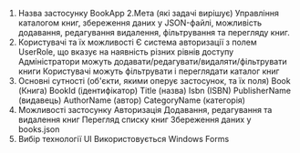 ﻿1. Назва застосунку
BookApp
2.Мета (які задачі вирішує)
Управління каталогом книг, збереження даних у JSON-файлі, можливість додавання, редагування видалення, фільтрування та перегляду книг.
3. Користувачі та їх можливості
Є система авторизації з полем UserRole, що вказує на наявність різних рівнів доступу
Адміністратори можуть додавати/редагувати/видаляти/фільтрувати книги
Користувачі можуть фільтрувати і переглядати каталог книг
4. Основні сутності (об'єкти, якими оперує застосунок, та їх поля)
Book (Книга)
BookId (ідентифікатор)
Title (назва)
Isbn (ISBN)
PublisherName (видавець)
AuthorName (автор)
CategoryName (категорія)
5. Можливості застосунку
Авторизація
Додавання, редагування та видалення книг
Перегляд списку книг
Збереження даних у books.json
6. Вибір технології UI
Використовується Windows Forms
